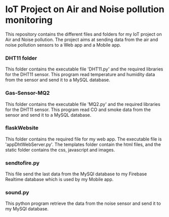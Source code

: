 # IoT Project on Air and Noise pollution monitoring 
This repository contains the different files and folders for my IoT project on Air and Noise pollution. The project aims at sending data from the air and noise pollution sensors to a Web app and a Mobile app.

### DHT11 folder
This folder contains the executable file 'DHT11.py' and the required libraries for the DHT11 sensor. This program read temperature and humidity data from the sensor and send it to a MySQL database. 

### Gas-Sensor-MQ2
This folder contains the executable file 'MQ2.py' and the required libraries for the DHT11 sensor. This program read CO and smoke data from the sensor and send it to a MySQL database. 

### flaskWebsite
This folder contains the required file for my web app. The executable file is 'appDhtWebServer.py'. The templates folder contain the html files, and the static folder contains the css, javascript and images.

### sendtofire.py
This file send the last data from the MySQl database to my Firebase Realtime database which is used by my Mobile app.

### sound.py
This python program retrieve the data from the noise sensor and send it to my MySQl database.

